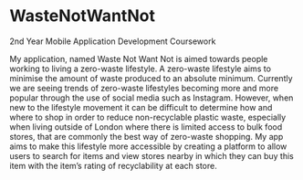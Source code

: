 # WasteNotWantNot
2nd Year Mobile Application Development Coursework

My application, named Waste Not Want Not is aimed towards people working 
to living a zero-waste lifestyle. A zero-waste lifestyle aims to minimise the amount of 
waste produced to an absolute minimum. Currently we are seeing trends of zero-waste 
lifestyles becoming more and more popular through the use of social media such as 
Instagram. However, when new to the lifestyle movement it can be difficult to 
determine how and where to shop in order to reduce non-recyclable plastic waste, 
especially when living outside of London where there is limited access to bulk food 
stores, that are commonly the best way of zero-waste shopping. My app aims to make 
this lifestyle more accessible by creating a platform to allow users to search for items 
and view stores nearby in which they can buy this item with the item’s rating of 
recyclability at each store.
